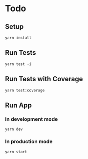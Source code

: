 # Todo

## Setup
```
yarn install
```

## Run Tests
```
yarn test -i
```

## Run Tests with Coverage
```
yarn test:coverage
```

## Run App

### In development mode
```
yarn dev
```

### In production mode
```
yarn start
```

